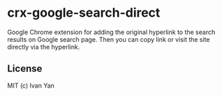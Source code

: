 # crx-google-search-direct

Google Chrome extension for adding the original hyperlink to the
search results on Google search page. Then you can copy link or
visit the site directly via the hyperlink.

## License

MIT (c) Ivan Yan
